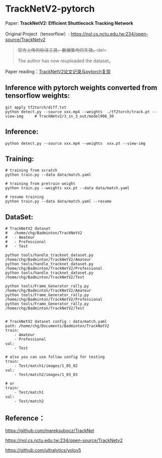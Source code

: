 # TrackNetV2-pytorch

Paper:	**TrackNetV2: Efﬁcient Shuttlecock Tracking Network**

Original Project（tensorflow）:	https://nol.cs.nctu.edu.tw:234/open-source/TrackNetv2

> <del>官方上传的标注工具、数据集均已失效。</del>del>
>
> The author has now reuploaded the dataset。

Paper reading：[TrackNetV2论文记录与pytorch复现](https://zhuanlan.zhihu.com/p/624900770)



## Inference with pytorch weights converted from tensorflow weights:

```shell
git apply tf2torch/diff.txt
python detect.py --source xxx.mp4 --weights  ./tf2torch/track.pt --view-img		# TrackNetv2/3_in_3_out/model906_30
```



## Inference:

```
python detect.py --source xxx.mp4 --weights  xxx.pt --view-img
```



## Training:

```
# training from scratch
python train.py --data data/match.yaml

# training from pretrain weight
python train.py --weights xxx.pt --data data/match.yaml

# resume training
python train.py --data data/match.yaml --resume
```



## DataSet:

```
# TrackNetV2 dataset
#	/home/chg/Badminton/TrackNetV2
#	- Amateur  
#	- Professional  
#	- Test

python tools/handle_tracknet_dataset.py /home/chg/Badminton/TrackNetV2/Amateur
python tools/handle_tracknet_dataset.py /home/chg/Badminton/TrackNetV2/Professional
python tools/handle_tracknet_dataset.py /home/chg/Badminton/TrackNetV2/Test

python tools/Frame_Generator_rally.py /home/chg/Badminton/TrackNetV2/Amateur
python tools/Frame_Generator_rally.py /home/chg/Badminton/TrackNetV2/Professional
python tools/Frame_Generator_rally.py /home/chg/Badminton/TrackNetV2/Test


# TrackNetV2 dataset config : data/match.yaml
path: /home/chg/Documents/Badminton/TrackNetV2
train:
    - Amateur
    - Professional 
val:
    - Test
    
# also you can use follow config for testing
train:
    - Test/match1/images/1_05_02
val:
    - Test/match2/images/1_03_03

# or
train:
    - Test/match1
val:
    - Test/match2

```



## Reference：

https://github.com/mareksubocz/TrackNet

https://nol.cs.nctu.edu.tw:234/open-source/TrackNetv2

https://github.com/ultralytics/yolov5